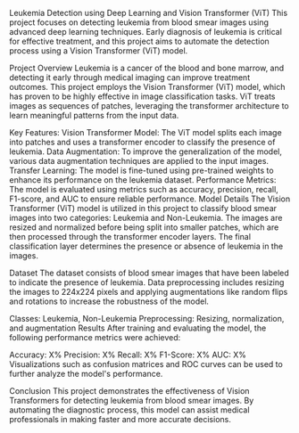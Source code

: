 Leukemia Detection using Deep Learning and Vision Transformer (ViT)
This project focuses on detecting leukemia from blood smear images using advanced deep learning techniques. Early diagnosis of leukemia is critical for effective treatment, and this project aims to automate the detection process using a Vision Transformer (ViT) model.

Project Overview
Leukemia is a cancer of the blood and bone marrow, and detecting it early through medical imaging can improve treatment outcomes. This project employs the Vision Transformer (ViT) model, which has proven to be highly effective in image classification tasks. ViT treats images as sequences of patches, leveraging the transformer architecture to learn meaningful patterns from the input data.

Key Features:
Vision Transformer Model: The ViT model splits each image into patches and uses a transformer encoder to classify the presence of leukemia.
Data Augmentation: To improve the generalization of the model, various data augmentation techniques are applied to the input images.
Transfer Learning: The model is fine-tuned using pre-trained weights to enhance its performance on the leukemia dataset.
Performance Metrics: The model is evaluated using metrics such as accuracy, precision, recall, F1-score, and AUC to ensure reliable performance.
Model Details
The Vision Transformer (ViT) model is utilized in this project to classify blood smear images into two categories: Leukemia and Non-Leukemia. The images are resized and normalized before being split into smaller patches, which are then processed through the transformer encoder layers. The final classification layer determines the presence or absence of leukemia in the images.

Dataset
The dataset consists of blood smear images that have been labeled to indicate the presence of leukemia. Data preprocessing includes resizing the images to 224x224 pixels and applying augmentations like random flips and rotations to increase the robustness of the model.

Classes: Leukemia, Non-Leukemia
Preprocessing: Resizing, normalization, and augmentation
Results
After training and evaluating the model, the following performance metrics were achieved:

Accuracy: X%
Precision: X%
Recall: X%
F1-Score: X%
AUC: X%
Visualizations such as confusion matrices and ROC curves can be used to further analyze the model's performance.

Conclusion
This project demonstrates the effectiveness of Vision Transformers for detecting leukemia from blood smear images. By automating the diagnostic process, this model can assist medical professionals in making faster and more accurate decisions.
